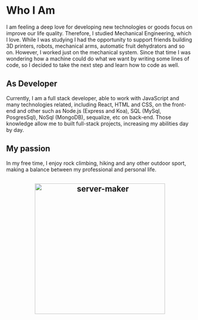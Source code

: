 ﻿# Who I Am


I am feeling a deep love for developing new technologies or goods focus on improve our life quality. Therefore,  I studied Mechanical Engineering, which I love. While I was studying I had the opportunity to support friends building 3D printers,   robots, mechanical arms, automatic fruit dehydrators and so on. However, I worked just on the mechanical system. Since that time I was wondering how a machine could do what we want by writing some lines of code, so I decided to take the next step and learn how to code as well.

## As Developer 
Currently, I am a full stack developer,  able to work with JavaScript and many technologies related, including React, HTML and CSS, on the front-end and other such as Node.js (Express and Koa), SQL (MySql, PosgresSql), NoSql (MongoDB), sequalize, etc on back-end. Those knowledge allow me to built full-stack projects, increasing my abilities day by day.

## My passion
In my free time, I enjoy rock climbing, hiking and any other outdoor sport, making a balance between my professional and personal life.

<h2 align="center">
  <img src="https://www.google.com/url?sa=i&url=https%3A%2F%2Fdevrant.com%2Frants%2F1675995%2Fheres-another-view-that-i-had-where-i-thought-coding-outdoors-with-nature-was-pr&psig=AOvVaw2-zIijNJd2JOJnQD-7KLx-&ust=1617540643050000&source=images&cd=vfe&ved=0CAIQjRxqFwoTCNC608-O4u8CFQAAAAAdAAAAABAK" width="350" title="server-maker">
</h2>

 
